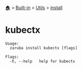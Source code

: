 <!--startTocHeader-->
[🏠](../../../README.md) > [Built-in](../../README.md) > [Utils](../README.md) > [install](README.md)
# kubectx
<!--endTocHeader-->

```
Usage:
  zaruba install kubectx [flags]

Flags:
  -h, --help   help for kubectx

```

<!--startTocSubtopic-->

<!--endTocSubtopic-->